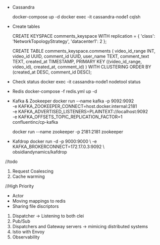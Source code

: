 -   Cassandra

    docker-compose up -d
    docker exec -it cassandra-node1 cqlsh

-   Create tables

    CREATE KEYSPACE comments_keyspace
    WITH replication = {
    'class': 'NetworkTopologyStrategy',
    'datacenter1': 2
    };

    CREATE TABLE comments_keyspace.comments (
    video_id_range INT,
    video_id UUID,
    comment_id UUID,
    user_name TEXT,
    comment_text TEXT,
    created_at TIMESTAMP,
    PRIMARY KEY ((video_id_range, video_id), created_at, comment_id)
    ) WITH CLUSTERING ORDER BY (created_at DESC, comment_id DESC);

-   Check status
    docker exec -it cassandra-node1 nodetool status

-   Redis
    docker-compose -f redis.yml up -d

-   Kafka & Zookeeper
    docker run --name kafka -p 9092:9092 \
     -e KAFKA_ZOOKEEPER_CONNECT=host.docker.internal:2181 \
     -e KAFKA_ADVERTISED_LISTENERS=PLAINTEXT://localhost:9092 \
     -e KAFKA_OFFSETS_TOPIC_REPLICATION_FACTOR=1 \
     confluentinc/cp-kafka

    docker run --name zookeeper -p 2181:2181 zookeeper

-   Kafdrop
    docker run -d -p 9000:9000 \ -e KAFKA_BROKERCONNECT=172.17.0.3:9092 \  
     obsidiandynamics/kafdrop

//todo

1. Request Coalescing
2. Cache warming

//High Priority

-   Actor
-   Moving mappings to redis
-   Sharing file discriptors

1. Dispatcher -> Listening to both clei
1. Pub/Sub
1. Dispatchers and Gateway servers -> mimicing distributed systems
1. Istio with Envoy
1. Observability
